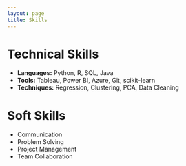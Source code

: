```yaml
---
layout: page
title: Skills
---
```


# Technical Skills
- **Languages:** Python, R, SQL, Java
- **Tools:** Tableau, Power BI, Azure, Git, scikit-learn
- **Techniques:** Regression, Clustering, PCA, Data Cleaning

# Soft Skills
- Communication  
- Problem Solving  
- Project Management  
- Team Collaboration
